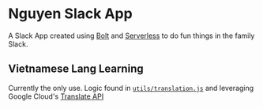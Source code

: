 # Nguyen Slack App
A Slack App created using [Bolt](https://slack.dev/bolt-js/concepts) and [Serverless](serverless.com) to do fun things in the family Slack. 

## Vietnamese Lang Learning
Currently the only use. Logic found in [`utils/translation.js`](./utils/translation.js) and leveraging Google Cloud's [Translate API](https://cloud.google.com/translate/docs/reference/rest/v2/translate)
